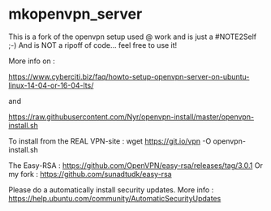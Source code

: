 # mkopenvpn_server
This is a fork of the openvpn setup used @ work and is just a #NOTE2Self ;-)
And is NOT a ripoff of code... feel free to use it!

More info on : 

https://www.cyberciti.biz/faq/howto-setup-openvpn-server-on-ubuntu-linux-14-04-or-16-04-lts/

and

https://raw.githubusercontent.com/Nyr/openvpn-install/master/openvpn-install.sh

To install from the REAL VPN-site : wget https://git.io/vpn -O openvpn-install.sh

The Easy-RSA :  https://github.com/OpenVPN/easy-rsa/releases/tag/3.0.1
Or my fork : https://github.com/sunadtudk/easy-rsa

Please do a automatically install security updates. More info :  https://help.ubuntu.com/community/AutomaticSecurityUpdates
